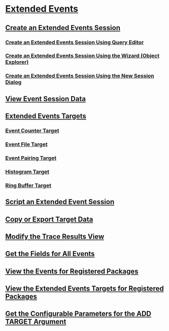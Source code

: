 # [Extended Events](dbengine-extended-events.md)
## [Create an Extended Events Session](../create-an-extended-events-session.md)
### [Create an Extended Events Session Using Query Editor](../create-an-extended-events-session-using-query-editor.md)
### [Create an Extended Events Session Using the Wizard (Object Explorer)](../create-an-extended-events-session-using-the-wizard-object-explorer.md)
### [Create an Extended Events Session Using the New Session Dialog](../create-an-extended-events-session-using-the-new-session-dialog.md)
## [View Event Session Data](../view-event-session-data.md)
## [Extended Events Targets](../sql-server-extended-events-targets.md)
### [Event Counter Target](../event-counter-target.md)
### [Event File Target](../event-file-target.md)
### [Event Pairing Target](../event-pairing-target.md)
### [Histogram Target](../histogram-target.md)
### [Ring Buffer Target](../ring-buffer-target.md)
## [Script an Extended Event Session](../script-an-extended-event-session.md)
## [Copy or Export Target Data](../copy-or-export-target-data.md)
## [Modify the Trace Results View](../modify-the-trace-results-view.md)
## [Get the Fields for All Events](../get-the-fields-for-all-events.md)
## [View the Events for Registered Packages](../view-the-events-for-registered-packages.md)
## [View the Extended Events Targets for Registered Packages](../view-the-extended-events-targets-for-registered-packages.md)
## [Get the Configurable Parameters for the ADD TARGET Argument](../get-the-configurable-parameters-for-the-add-target-argument.md)
